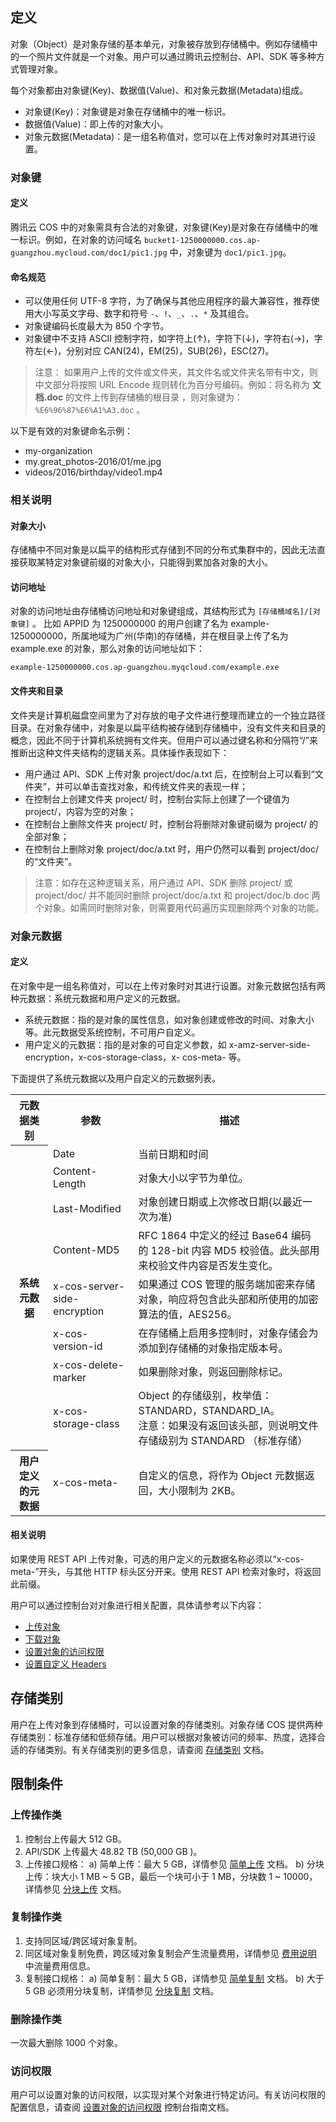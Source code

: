 ## 定义

对象（Object）是对象存储的基本单元，对象被存放到存储桶中。例如存储桶中的一个照片文件就是一个对象。用户可以通过腾讯云控制台、API、SDK 等多种方式管理对象。

每个对象都由对象键(Key)、数据值(Value)、和对象元数据(Metadata)组成。

- 对象键(Key)：对象键是对象在存储桶中的唯一标识。
- 数据值(Value)：即上传的对象大小。
- 对象元数据(Metadata)：是一组名称值对，您可以在上传对象时对其进行设置。

### 对象键

#### 定义

腾讯云 COS 中的对象需具有合法的对象键，对象键(Key)是对象在存储桶中的唯一标识。例如，在对象的访问域名 `bucket1-1250000000.cos.ap-guangzhou.mycloud.com/doc1/pic1.jpg` 中，对象键为 `doc1/pic1.jpg`。

#### 命名规范

- 可以使用任何 UTF-8 字符，为了确保与其他应用程序的最大兼容性，推荐使用大小写英文字母、数字和符号 `-`、`!`、`_`、`.`、`*` 及其组合。
- 对象键编码长度最大为 850 个字节。
- 对象键中不支持 ASCII 控制字符，如字符上(↑)，字符下(↓)，字符右(→)，字符左(←)，分别对应 CAN(24)，EM(25)，SUB(26)，ESC(27)。

>注意：
>如果用户上传的文件或文件夹，其文件名或文件夹名带有中文，则中文部分将按照 URL Encode 规则转化为百分号编码。例如：将名称为 **文档.doc** 的文件上传到存储桶的根目录 ，则对象键为：`%E6%96%87%E6%A1%A3.doc` 。

以下是有效的对象键命名示例：

- my-organization
- my.great_photos-2016/01/me.jpg
- videos/2016/birthday/video1.mp4

### 相关说明

#### 对象大小

存储桶中不同对象是以扁平的结构形式存储到不同的分布式集群中的，因此无法直接获取某特定对象键前缀的对象大小，只能得到累加各对象的大小。

#### 访问地址

对象的访问地址由存储桶访问地址和对象键组成，其结构形式为 `[存储桶域名]/[对象键]` 。 比如 APPID 为 1250000000 的用户创建了名为 example-1250000000，所属地域为广州(华南)的存储桶，并在根目录上传了名为 example.exe 的对象，那么对象的访问地址如下：
```
example-1250000000.cos.ap-guangzhou.myqcloud.com/example.exe
```

#### 文件夹和目录
文件夹是计算机磁盘空间里为了对存放的电子文件进行整理而建立的一个独立路径目录。在对象存储中，对象是以扁平结构被存储到存储桶中，没有文件夹和目录的概念，因此不同于计算机系统拥有文件夹。但用户可以通过键名称和分隔符“/”来推断出这种文件夹结构的逻辑关系。具体操作表现如下：

- 用户通过 API、SDK 上传对象 project/doc/a.txt 后，在控制台上可以看到“文件夹”，并可以单击查找对象，和传统文件夹的表现一样；
- 在控制台上创建文件夹 project/ 时，控制台实际上创建了一个键值为 project/，内容为空的对象；
- 在控制台上删除文件夹 project/ 时，控制台将删除对象键前缀为 project/ 的全部对象；
- 在控制台上删除对象 project/doc/a.txt 时，用户仍然可以看到 project/doc/ 的“文件夹”。

>注意：如存在这种逻辑关系，用户通过 API、SDK 删除 project/ 或 project/doc/ 并不能同时删除 project/doc/a.txt 和 project/doc/b.doc 两个对象。如需同时删除对象，则需要用代码遍历实现删除两个对象的功能。

### 对象元数据

#### 定义

在对象中是一组名称值对，可以在上传对象时对其进行设置。对象元数据包括有两种元数据：系统元数据和用户定义的元数据。

- 系统元数据：指的是对象的属性信息，如对象创建或修改的时间、对象大小等。此元数据受系统控制，不可用户自定义。
- 用户定义的元数据：指的是对象的可自定义参数，如 x-amz-server-side-encryption，x-cos-storage-class，x- cos-meta- 等。

下面提供了系统元数据以及用户自定义的元数据列表。

<table>
   <tr>
      <th>元数据类别</th>
      <th>参数</th>
      <th>描述</th>
   </tr>
   <tr>
      <th rowspan="8">系统元数据</th>
      <td>Date</td>
      <td>当前日期和时间</td>
   </tr>
   <tr>
      <td>Content-Length</td>
      <td>对象大小以字节为单位。</td>
   </tr>
   <tr>
      <td>Last-Modified</td>
      <td>对象创建日期或上次修改日期(以最近一次为准)</td>
   </tr>
   <tr>
      <td>Content-MD5</td>
      <td>RFC 1864 中定义的经过 Base64 编码的 128-bit 内容 MD5 校验值。此头部用来校验文件内容是否发生变化。    </td>
   </tr>
   <tr>
      <td>x-cos-server-side-encryption</td>
      <td>如果通过 COS 管理的服务端加密来存储对象，响应将包含此头部和所使用的加密算法的值，AES256。</td>
   </tr>
   <tr>
      <td>x-cos-version-id</td>
      <td>在存储桶上启用多控制时，对象存储会为添加到存储桶的对象指定版本号。</td>
   </tr>
   <tr>
      <td>x-cos-delete-marker</td>
      <td>如果删除对象，则返回删除标记。</td>
   </tr>
   <tr>
      <td>x-cos-storage-class</td>
      <td>Object 的存储级别，枚举值：STANDARD，STANDARD_IA。<br>注意：如果没有返回该头部，则说明文件存储级别为 STANDARD （标准存储）</td>
   </tr>
   <tr>
      <th rowspan="1">用户定义的元数据</th>
      <td>x-cos-meta-</td>
      <td>	自定义的信息，将作为 Object 元数据返回，大小限制为 2KB。</td>
   </tr>
</table>


#### 相关说明

如果使用 REST API 上传对象，可选的用户定义的元数据名称必须以“x-cos-meta-”开头，与其他 HTTP 标头区分开来。使用 REST API 检索对象时，将返回此前缀。 

用户可以通过控制台对对象进行相关配置，具体请参考以下内容：

- [上传对象](https://cloud.tencent.com/document/product/436/13321)
- [下载对象](https://cloud.tencent.com/document/product/436/13322)
- [设置对象的访问权限](https://cloud.tencent.com/document/product/436/13327)
- [设置自定义 Headers](https://cloud.tencent.com/document/product/436/13361)

## 存储类别

用户在上传对象到存储桶时，可以设置对象的存储类别。对象存储 COS 提供两种存储类别：标准存储和低频存储。用户可以根据对象被访问的频率、热度，选择合适的存储类别。有关存储类别的更多信息，请查阅 [存储类别](https://cloud.tencent.com/document/product/436/6222#.E5.AD.98.E5.82.A8.E7.B1.BB.E5.88.AB) 文档。

## 限制条件
### 上传操作类
 1. 控制台上传最大 512 GB。
 2. API/SDK 上传最大 48.82 TB (50,000 GB )。
 3. 上传接口规格：
  a) 简单上传：最大 5 GB，详情参见 [简单上传](https://cloud.tencent.com/document/product/436/14113) 文档。
  b) 分块上传：块大小 1 MB ~ 5 GB，最后一个块可小于 1 MB，分块数 1 ~ 10000，详情参见 [分块上传](https://cloud.tencent.com/document/product/436/14112) 文档。

### 复制操作类
 1. 支持同区域/跨区域对象复制。
 2. 同区域对象复制免费，跨区域对象复制会产生流量费用，详情参见 [费用说明](https://cloud.tencent.com/document/product/436/6239) 中流量费用信息。
 3. 复制接口规格：
  a) 简单复制：最大 5 GB，详情参见 [简单复制](https://cloud.tencent.com/document/product/436/14117) 文档。
  b) 大于 5 GB 必须用分块复制，详情参见 [分块复制](https://cloud.tencent.com/document/product/436/14118) 文档。

### 删除操作类
一次最大删除 1000 个对象。

### 访问权限
用户可以设置对象的访问权限，以实现对某个对象进行特定访问。有关访问权限的配置信息，请查阅 [设置对象的访问权限](https://cloud.tencent.com/document/product/436/13327) 控制台指南文档。
